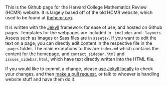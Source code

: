 This is the Github page for the Harvard College Mathematics Review (HCMR) website. It is largely based off of the old HCMR website, which used to be found at [thehcmr.org](https://web.archive.org/web/*/thehcmr.org).

It is written with the [Jekyll](https://jekyllrb.com/tutorials/home/) framework for ease of use, and hosted on Github pages. Templates for the webpages are included in `_includes` and `_layouts`. Assets such as images or Sass files are in `assets/`. If you want to edit the text on a page, you can directly edit content in the respective file in the `_pages` folder. The main exceptions to this are `index.md` which contains the content for the homepage, and `contact_sidebar.html` and `issues_sidebar.html`, which have text directly written into the HTML file.

If you would like to commit a change, please [use Jekyll locally](https://help.github.com/articles/using-jekyll-as-a-static-site-generator-with-github-pages/) to check your changes, and then [make a pull request](https://help.github.com/articles/creating-a-pull-request/), or talk to whoever is handling website stuff and have them do it.
